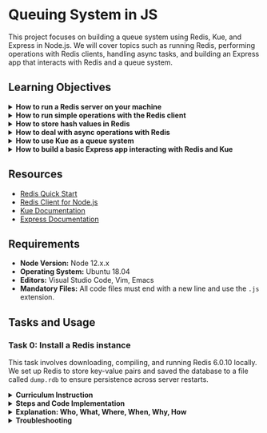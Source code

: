 # Queuing System in JS
This project focuses on building a queue system using Redis, Kue, and Express in Node.js. We will cover topics such as running Redis, performing operations with Redis clients, handling async tasks, and building an Express app that interacts with Redis and a queue system.

## Learning Objectives
<details>
  <summary><strong>How to run a Redis server on your machine</strong></summary>

  Redis is essential for queuing and caching in real-time applications. We will install and run Redis as the first step in this project.
  
  Example:
  ```bash
  redis-server
  ```
</details>

<details>
  <summary><strong>How to run simple operations with the Redis client</strong></summary>

  Using the Redis client in Node.js, you can perform simple operations like setting and getting key-value pairs.
  
</details>

<details>
  <summary><strong>How to store hash values in Redis</strong></summary>

  Redis supports storing and retrieving hash values, which can represent objects or data structures.
  
</details>

<details>
  <summary><strong>How to deal with async operations with Redis</strong></summary>

  Redis operations in Node.js are asynchronous by default. We will use callbacks, promises, or async/await to handle them effectively.
  

</details>

<details>
  <summary><strong>How to use Kue as a queue system</strong></summary>

  Kue is a priority job queue backed by Redis. We will implement job processing and management in later tasks using Kue.
  
</details>

<details>
  <summary><strong>How to build a basic Express app interacting with Redis and Kue</strong></summary>

  In this project, we will create an Express app that interacts with Redis and queues tasks using Kue.
  

</details>

## Resources
- [Redis Quick Start](https://redis.io/docs/latest/integrate/)
- [Redis Client for Node.js](https://github.com/redis/node-redis)
- [Kue Documentation](https://github.com/Automattic/kue)
- [Express Documentation](https://expressjs.com/)

## Requirements
- **Node Version:** Node 12.x.x
- **Operating System:** Ubuntu 18.04
- **Editors:** Visual Studio Code, Vim, Emacs
- **Mandatory Files:** All code files must end with a new line and use the `.js` extension.


## Tasks and Usage

### Task 0: Install a Redis instance

This task involves downloading, compiling, and running Redis 6.0.10 locally. We set up Redis to store key-value pairs and saved the database to a file called `dump.rdb` to ensure persistence across server restarts.

<details>
  <summary><strong>Curriculum Instruction</strong></summary>

- Download and install Redis 6.0.10.
- Start the Redis server.
- Set a key-value pair in the Redis database using the Redis CLI.
- Save the database to an `.rdb` file.
- Copy the `dump.rdb` file into the root of the project folder.
- Verify that calling `get Holberton` returns `"School"`.

</details>

<details>
  <summary><strong>Steps and Code Implementation</strong></summary>

1. **Download and Extract Redis:**

   Begin by downloading and extracting Redis 6.0.10:

   ```bash
   wget http://download.redis.io/releases/redis-6.0.10.tar.gz
   tar xzf redis-6.0.10.tar.gz
   cd redis-6.0.10
   ```

2. **Compile Redis:**

   After extracting, compile the Redis source code using the `make` command:

   ```bash
   make
   ```

   This command compiles the Redis binaries, including the Redis server and Redis CLI.

3. **Start the Redis Server:**

   Once compiled, run the Redis server:

   ```bash
   src/redis-server
   ```

4. **Open the Redis CLI and Set Key-Value Pairs:**

   Open another terminal, navigate to the Redis directory, and start the Redis CLI:

   ```bash
   src/redis-cli
   ```

   Set a key-value pair in the database:

   ```bash
   set Holberton School
   ```

   Retrieve the value:

   ```bash
   get Holberton
   ```

   **Expected Output:**

   ```bash
   "School"
   ```

5. **Save the Redis State to `dump.rdb`:**

   Save the current state of the Redis database to a file called `dump.rdb`:

   ```bash
   src/redis-cli save
   ```

   The `dump.rdb` file will be generated in Redis’s default working directory, which you can check using:

   ```bash
   src/redis-cli CONFIG GET dir
   ```

6. **Move the `dump.rdb` File:**

   After saving, move the `dump.rdb` file to the root of the project:

   ```bash
   cp /var/lib/redis/dump.rdb ~/source/atlas-web_back_end/queuing_system_in_js/
   ```

7. **Stop the Redis Server:**

   Once the dump file has been saved and moved, you can stop the Redis server:

   ```bash
   src/redis-cli shutdown
   ```

8. **Verify the `dump.rdb` File in the Root Directory:**

   Ensure that the `dump.rdb` file is correctly located in the project root:

   ```bash
   ls -la ~/source/atlas-web_back_end/queuing_system_in_js/
   ```

9. **Restart Redis and Verify Persistence:**

   Start Redis again:

   ```bash
   src/redis-server
   ```

   Then check that Redis persisted the key-value pair by running the following in the Redis CLI:

   ```bash
   src/redis-cli get Holberton
   ```

   **Expected Output:**

   ```bash
   "School"
   ```

</details>

<details>
  <summary><strong>Explanation: Who, What, Where, When, Why, How</strong></summary>

- **What:** This task involved downloading, installing, and configuring Redis 6.0.10. Redis stores key-value pairs in-memory but can persist data using `.rdb` snapshots. We set a key-value pair `Holberton: School` and ensured it was persisted across server restarts by saving it to a `dump.rdb` file.
- **Where:** Redis is installed in the `redis-6.0.10/` folder, and the persistent data is stored in the `dump.rdb` file located in the project root.
- **Why:** Redis is used for storing and managing data efficiently in-memory. In this task, the goal was to configure Redis to persist the database state, ensuring that the data is available after a restart.
- **How:** Redis saves the database state to a `dump.rdb` file using the `SAVE` command. This file can be loaded when the Redis server restarts, ensuring persistence of the key-value pairs.
- **Who:** This setup is important for developers who use Redis to store temporary data but also require occasional persistence of data across server restarts.
- **When:** The process is required anytime you want to verify that Redis data is properly persisted between server restarts, or when a Redis database needs to be transferred between environments.

</details>

<details>
  <summary><strong>Troubleshooting</strong></summary>

- **Issue:** Permission denied when copying `dump.rdb` to the project root.
  
  - **Solution:** If you encounter a permission error, change the file ownership to the current user:

    ```bash
    sudo chown $USER:$USER dump.rdb
    ```

- **Issue:** The Redis server reports "Address already in use."
  
  - **Solution:** This happens if another Redis instance is running. Find and kill the process:

    ```bash
    ps aux | grep redis
    sudo kill <pid>
    ```

- **Issue:** The `dump.rdb` file doesn't appear in the expected directory.
  
  - **Solution:** Verify the current Redis working directory using:

    ```bash
    src/redis-cli CONFIG GET dir
    ```

    The `dump.rdb` file will be saved to the directory returned by this command.

</details>
